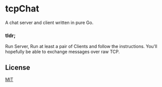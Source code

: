 # tcpChat
A chat server and client written in pure Go.

### tldr;
Run Server, Run at least a pair of Clients and follow the instructions.
You'll hopefully be able to exchange messages over raw TCP.
## License
[MIT](https://github.com/pooladkhay/tcpChat/blob/main/LICENSE)